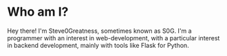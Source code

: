 # Who am I?

Hey there! I'm Steve0Greatness, sometimes known as S0G. I'm a programmer with an interest in web-development, with a particular interest in backend development, mainly with tools like Flask for Python.
